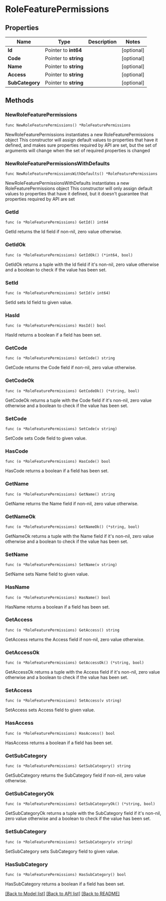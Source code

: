 # RoleFeaturePermissions

## Properties

Name | Type | Description | Notes
------------ | ------------- | ------------- | -------------
**Id** | Pointer to **int64** |  | [optional] 
**Code** | Pointer to **string** |  | [optional] 
**Name** | Pointer to **string** |  | [optional] 
**Access** | Pointer to **string** |  | [optional] 
**SubCategory** | Pointer to **string** |  | [optional] 

## Methods

### NewRoleFeaturePermissions

`func NewRoleFeaturePermissions() *RoleFeaturePermissions`

NewRoleFeaturePermissions instantiates a new RoleFeaturePermissions object
This constructor will assign default values to properties that have it defined,
and makes sure properties required by API are set, but the set of arguments
will change when the set of required properties is changed

### NewRoleFeaturePermissionsWithDefaults

`func NewRoleFeaturePermissionsWithDefaults() *RoleFeaturePermissions`

NewRoleFeaturePermissionsWithDefaults instantiates a new RoleFeaturePermissions object
This constructor will only assign default values to properties that have it defined,
but it doesn't guarantee that properties required by API are set

### GetId

`func (o *RoleFeaturePermissions) GetId() int64`

GetId returns the Id field if non-nil, zero value otherwise.

### GetIdOk

`func (o *RoleFeaturePermissions) GetIdOk() (*int64, bool)`

GetIdOk returns a tuple with the Id field if it's non-nil, zero value otherwise
and a boolean to check if the value has been set.

### SetId

`func (o *RoleFeaturePermissions) SetId(v int64)`

SetId sets Id field to given value.

### HasId

`func (o *RoleFeaturePermissions) HasId() bool`

HasId returns a boolean if a field has been set.

### GetCode

`func (o *RoleFeaturePermissions) GetCode() string`

GetCode returns the Code field if non-nil, zero value otherwise.

### GetCodeOk

`func (o *RoleFeaturePermissions) GetCodeOk() (*string, bool)`

GetCodeOk returns a tuple with the Code field if it's non-nil, zero value otherwise
and a boolean to check if the value has been set.

### SetCode

`func (o *RoleFeaturePermissions) SetCode(v string)`

SetCode sets Code field to given value.

### HasCode

`func (o *RoleFeaturePermissions) HasCode() bool`

HasCode returns a boolean if a field has been set.

### GetName

`func (o *RoleFeaturePermissions) GetName() string`

GetName returns the Name field if non-nil, zero value otherwise.

### GetNameOk

`func (o *RoleFeaturePermissions) GetNameOk() (*string, bool)`

GetNameOk returns a tuple with the Name field if it's non-nil, zero value otherwise
and a boolean to check if the value has been set.

### SetName

`func (o *RoleFeaturePermissions) SetName(v string)`

SetName sets Name field to given value.

### HasName

`func (o *RoleFeaturePermissions) HasName() bool`

HasName returns a boolean if a field has been set.

### GetAccess

`func (o *RoleFeaturePermissions) GetAccess() string`

GetAccess returns the Access field if non-nil, zero value otherwise.

### GetAccessOk

`func (o *RoleFeaturePermissions) GetAccessOk() (*string, bool)`

GetAccessOk returns a tuple with the Access field if it's non-nil, zero value otherwise
and a boolean to check if the value has been set.

### SetAccess

`func (o *RoleFeaturePermissions) SetAccess(v string)`

SetAccess sets Access field to given value.

### HasAccess

`func (o *RoleFeaturePermissions) HasAccess() bool`

HasAccess returns a boolean if a field has been set.

### GetSubCategory

`func (o *RoleFeaturePermissions) GetSubCategory() string`

GetSubCategory returns the SubCategory field if non-nil, zero value otherwise.

### GetSubCategoryOk

`func (o *RoleFeaturePermissions) GetSubCategoryOk() (*string, bool)`

GetSubCategoryOk returns a tuple with the SubCategory field if it's non-nil, zero value otherwise
and a boolean to check if the value has been set.

### SetSubCategory

`func (o *RoleFeaturePermissions) SetSubCategory(v string)`

SetSubCategory sets SubCategory field to given value.

### HasSubCategory

`func (o *RoleFeaturePermissions) HasSubCategory() bool`

HasSubCategory returns a boolean if a field has been set.


[[Back to Model list]](../README.md#documentation-for-models) [[Back to API list]](../README.md#documentation-for-api-endpoints) [[Back to README]](../README.md)


